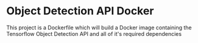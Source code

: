 # Object Detection API Docker

This project is a Dockerfile which will build a Docker image containing the Tensorflow Object Detection API and all of it's required dependencies